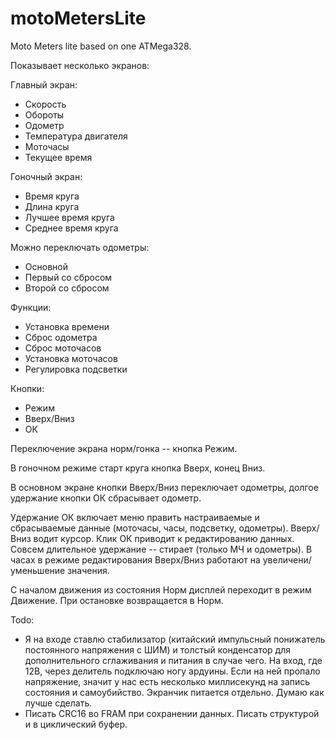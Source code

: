 # motoMetersLite
Moto Meters lite based on one ATMega328.

Показывает несколько экранов:

Главный экран:
- Скорость
- Обороты
- Одометр
- Температура двигателя
- Моточасы
- Текущее время

Гоночный экран:
- Время круга
- Длина круга
- Лучшее время круга
- Среднее время круга

Можно переключать одометры:
- Основной
- Первый со сбросом
- Второй со сбросом

Функции:
- Установка времени
- Сброс одометра
- Сброс моточасов
- Установка моточасов
- Регулировка подсветки

Кнопки:
- Режим
- Вверх/Вниз
- ОК

Переключение экрана норм/гонка -- кнопка Режим.

В гоночном режиме старт круга кнопка Вверх, конец Вниз.

В основном экране кнопки Вверх/Вниз переключает одометры, долгое удержание кнопки ОК сбрасывает одометр. 

Удержание ОК включает меню править настраиваемые и сбрасываемые данные (моточасы, часы, подсветку, одометры). Вверх/Вниз водит курсор. Клик ОК приводит к редактированию данных. Совсем длительное удержание -- стирает (только МЧ и одометры). В часах в режиме редактирования Вверх/Вниз работают на увеличени/уменьшение значения.

С началом движения из состояния Норм дисплей переходит в режим Движение. При остановке возвращается в Норм.

Todo:
- Я на входе ставлю стабилизатор (китайский импульсный понижатель постоянного напряжения с ШИМ) и толстый конденсатор для дополнительного сглаживания и питания в случае чего. На вход, где 12В, через делитель подключаю ногу ардуины. Если на ней пропало напряжение, значит у нас есть несколько миллисекунд на запись состояния и самоубийство. Экранчик питается отдельно. Думаю как лучше сделать.
- Писать CRC16 во FRAM при сохранении данных. Писать структурой и в циклический буфер.
